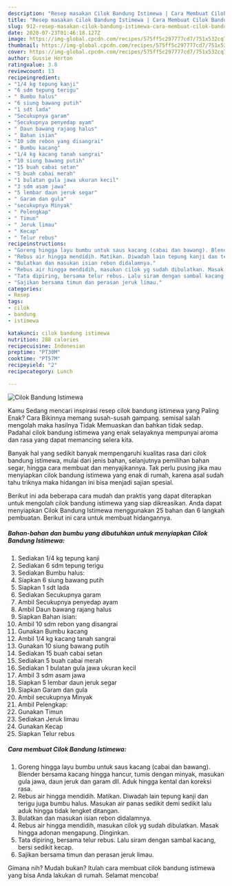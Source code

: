 ```yaml
---
description: "Resep masakan Cilok Bandung Istimewa | Cara Membuat Cilok Bandung Istimewa Yang Sempurna"
title: "Resep masakan Cilok Bandung Istimewa | Cara Membuat Cilok Bandung Istimewa Yang Sempurna"
slug: 912-resep-masakan-cilok-bandung-istimewa-cara-membuat-cilok-bandung-istimewa-yang-sempurna
date: 2020-07-23T01:46:18.127Z
image: https://img-global.cpcdn.com/recipes/575ff5c297777cd7/751x532cq70/cilok-bandung-istimewa-foto-resep-utama.jpg
thumbnail: https://img-global.cpcdn.com/recipes/575ff5c297777cd7/751x532cq70/cilok-bandung-istimewa-foto-resep-utama.jpg
cover: https://img-global.cpcdn.com/recipes/575ff5c297777cd7/751x532cq70/cilok-bandung-istimewa-foto-resep-utama.jpg
author: Gussie Horton
ratingvalue: 3.8
reviewcount: 13
recipeingredient:
- "1/4 kg tepung kanji"
- "6 sdm tepung terigu"
- " Bumbu halus"
- "6 siung bawang putih"
- "1 sdt lada"
- "Secukupnya garam"
- "Secukupnya penyedap ayam"
- " Daun bawang rajang halus"
- " Bahan isian"
- "10 sdm rebon yang disangrai"
- " Bumbu kacang"
- "1/4 kg kacang tanah sangrai"
- "10 siung bawang putih"
- "15 buah cabai setan"
- "5 buah cabai merah"
- "1 bulatan gula jawa ukuran kecil"
- "3 sdm asam jawa"
- "5 lembar daun jeruk segar"
- " Garam dan gula"
- "secukupnya Minyak"
- " Pelengkap"
- " Timun"
- " Jeruk limau"
- " Kecap"
- " Telur rebus"
recipeinstructions:
- "Goreng hingga layu bumbu untuk saus kacang (cabai dan bawang). Blender bersama kacang hingga hancur, tumis dengan minyak, masukan gula jawa, daun jeruk dan garam dll. Aduk hingga kental dan koreksi rasa."
- "Rebus air hingga mendidih. Matikan. Diwadah lain tepung kanji dan terigu juga bumbu halus. Masukan air panas sedikit demi sedikit lalu aduk hingga tidak lengket ditangan."
- "Bulatkan dan masukan isian rebon didalamnya."
- "Rebus air hingga mendidih, masukan cilok yg sudah dibulatkan. Masak hingga adonan mengapung. Dinginkan."
- "Tata dipiring, bersama telur rebus. Lalu siram dengan sambal kacang, bersi sedikit kecap."
- "Sajikan bersama timun dan perasan jeruk limau."
categories:
- Resep
tags:
- cilok
- bandung
- istimewa

katakunci: cilok bandung istimewa 
nutrition: 288 calories
recipecuisine: Indonesian
preptime: "PT30M"
cooktime: "PT57M"
recipeyield: "2"
recipecategory: Lunch

---
```



![Cilok Bandung Istimewa](https://img-global.cpcdn.com/recipes/575ff5c297777cd7/751x532cq70/cilok-bandung-istimewa-foto-resep-utama.jpg)

Kamu Sedang mencari inspirasi resep cilok bandung istimewa yang Paling Enak? Cara Bikinnya memang susah-susah gampang. semisal salah mengolah maka hasilnya Tidak Memuaskan dan bahkan tidak sedap. Padahal cilok bandung istimewa yang enak selayaknya mempunyai aroma dan rasa yang dapat memancing selera kita.

Banyak hal yang sedikit banyak mempengaruhi kualitas rasa dari cilok bandung istimewa, mulai dari jenis bahan, selanjutnya pemilihan bahan segar, hingga cara membuat dan menyajikannya. Tak perlu pusing jika mau menyiapkan cilok bandung istimewa yang enak di rumah, karena asal sudah tahu triknya maka hidangan ini bisa menjadi sajian spesial.




Berikut ini ada beberapa cara mudah dan praktis yang dapat diterapkan untuk mengolah cilok bandung istimewa yang siap dikreasikan. Anda dapat menyiapkan Cilok Bandung Istimewa menggunakan 25 bahan dan 6 langkah pembuatan. Berikut ini cara untuk membuat hidangannya.

<!--inarticleads1-->

##### Bahan-bahan dan bumbu yang dibutuhkan untuk menyiapkan Cilok Bandung Istimewa:

1. Sediakan 1/4 kg tepung kanji
1. Sediakan 6 sdm tepung terigu
1. Sediakan  Bumbu halus:
1. Siapkan 6 siung bawang putih
1. Siapkan 1 sdt lada
1. Sediakan Secukupnya garam
1. Ambil Secukupnya penyedap ayam
1. Ambil  Daun bawang rajang halus
1. Siapkan  Bahan isian:
1. Ambil 10 sdm rebon yang disangrai
1. Gunakan  Bumbu kacang
1. Ambil 1/4 kg kacang tanah sangrai
1. Gunakan 10 siung bawang putih
1. Sediakan 15 buah cabai setan
1. Sediakan 5 buah cabai merah
1. Sediakan 1 bulatan gula jawa ukuran kecil
1. Ambil 3 sdm asam jawa
1. Siapkan 5 lembar daun jeruk segar
1. Siapkan  Garam dan gula
1. Ambil secukupnya Minyak
1. Ambil  Pelengkap:
1. Gunakan  Timun
1. Sediakan  Jeruk limau
1. Gunakan  Kecap
1. Siapkan  Telur rebus




<!--inarticleads2-->

##### Cara membuat Cilok Bandung Istimewa:

1. Goreng hingga layu bumbu untuk saus kacang (cabai dan bawang). Blender bersama kacang hingga hancur, tumis dengan minyak, masukan gula jawa, daun jeruk dan garam dll. Aduk hingga kental dan koreksi rasa.
1. Rebus air hingga mendidih. Matikan. Diwadah lain tepung kanji dan terigu juga bumbu halus. Masukan air panas sedikit demi sedikit lalu aduk hingga tidak lengket ditangan.
1. Bulatkan dan masukan isian rebon didalamnya.
1. Rebus air hingga mendidih, masukan cilok yg sudah dibulatkan. Masak hingga adonan mengapung. Dinginkan.
1. Tata dipiring, bersama telur rebus. Lalu siram dengan sambal kacang, bersi sedikit kecap.
1. Sajikan bersama timun dan perasan jeruk limau.




Gimana nih? Mudah bukan? Itulah cara membuat cilok bandung istimewa yang bisa Anda lakukan di rumah. Selamat mencoba!
